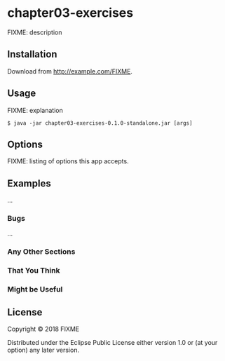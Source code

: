 # chapter03-exercises

FIXME: description

## Installation

Download from http://example.com/FIXME.

## Usage

FIXME: explanation

    $ java -jar chapter03-exercises-0.1.0-standalone.jar [args]

## Options

FIXME: listing of options this app accepts.

## Examples

...

### Bugs

...

### Any Other Sections
### That You Think
### Might be Useful

## License

Copyright © 2018 FIXME

Distributed under the Eclipse Public License either version 1.0 or (at
your option) any later version.
